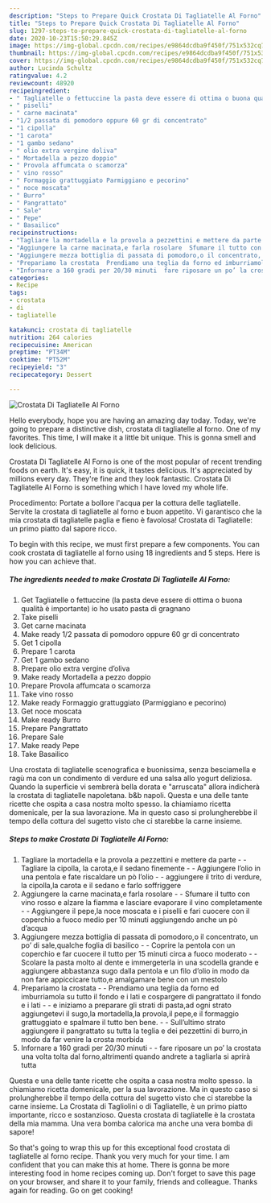 ```yaml
---
description: "Steps to Prepare Quick Crostata Di Tagliatelle Al Forno"
title: "Steps to Prepare Quick Crostata Di Tagliatelle Al Forno"
slug: 1297-steps-to-prepare-quick-crostata-di-tagliatelle-al-forno
date: 2020-10-23T15:50:29.845Z
image: https://img-global.cpcdn.com/recipes/e9864dcdba9f450f/751x532cq70/crostata-di-tagliatelle-al-forno-recipe-main-photo.jpg
thumbnail: https://img-global.cpcdn.com/recipes/e9864dcdba9f450f/751x532cq70/crostata-di-tagliatelle-al-forno-recipe-main-photo.jpg
cover: https://img-global.cpcdn.com/recipes/e9864dcdba9f450f/751x532cq70/crostata-di-tagliatelle-al-forno-recipe-main-photo.jpg
author: Lucinda Schultz
ratingvalue: 4.2
reviewcount: 48920
recipeingredient:
- " Tagliatelle o fettuccine la pasta deve essere di ottima o buona qualit  importante io ho usato pasta di gragnano"
- " piselli"
- " carne macinata"
- "1/2 passata di pomodoro oppure 60 gr di concentrato"
- "1 cipolla"
- "1 carota"
- "1 gambo sedano"
- " olio extra vergine doliva"
- " Mortadella a pezzo doppio"
- " Provola affumcata o scamorza"
- " vino rosso"
- " Formaggio grattuggiato Parmiggiano e pecorino"
- " noce moscata"
- " Burro"
- " Pangrattato"
- " Sale"
- " Pepe"
- " Basailico"
recipeinstructions:
- "Tagliare la mortadella e la provola a pezzettini e mettere da parte  Tagliare la cipolla, la carota,e il sedano finemente  Aggiungere l’olio in una pentola e fate riscaldare un pò l’olio  aggiungere il trito di verdure, la cipolla,la carota e il sedano e farlo soffriggere"
- "Aggiungere la carne macinata,e farla rosolare  Sfumare il tutto con vino rosso e alzare la fiamma e lasciare evaporare il vino completamente  Aggiungere il pepe,la noce moscata e i piselli e fari cuocere con il coperchio a fuoco medio per 10 minuti aggiungendo anche un pò d’acqua"
- "Aggiungere mezza bottiglia di passata di pomodoro,o il concentrato, un po’ di sale,qualche foglia di basilico  Coprire la pentola con un coperchio e far cuocere il tutto per 15 minuti circa a fuoco moderato  Scolare la pasta molto al dente e immergeterla in una scodella grande e aggiungere abbastanza sugo dalla pentola e un filo d’olio in modo da non fare appiccicare tutto,e amalgamare bene con un mestolo"
- "Prepariamo la crostata  Prendiamo una teglia da forno ed imburriamola su tutto il fondo e i lati e cospargere di pangrattato il fondo e i lati  e iniziamo a preparare gli strati di pasta,ad ogni strato aggiungetevi il sugo,la mortadella,la provola,il pepe,e il formaggio grattuggiato e spalmare il tutto ben bene.  Sull’ultimo strato aggiungere il pangrattato su tutta la teglia e dei pezzettini di burro,in modo da far venire la crosta morbida"
- "Infornare a 160 gradi per 20/30 minuti  fare riposare un po’ la crostata una volta tolta dal forno,altrimenti quando andrete a tagliarla si aprirà tutta"
categories:
- Recipe
tags:
- crostata
- di
- tagliatelle

katakunci: crostata di tagliatelle 
nutrition: 264 calories
recipecuisine: American
preptime: "PT34M"
cooktime: "PT52M"
recipeyield: "3"
recipecategory: Dessert

---
```



![Crostata Di Tagliatelle Al Forno](https://img-global.cpcdn.com/recipes/e9864dcdba9f450f/751x532cq70/crostata-di-tagliatelle-al-forno-recipe-main-photo.jpg)

Hello everybody, hope you are having an amazing day today. Today, we're going to prepare a distinctive dish, crostata di tagliatelle al forno. One of my favorites. This time, I will make it a little bit unique. This is gonna smell and look delicious.

Crostata Di Tagliatelle Al Forno is one of the most popular of recent trending foods on earth. It's easy, it is quick, it tastes delicious. It's appreciated by millions every day. They're fine and they look fantastic. Crostata Di Tagliatelle Al Forno is something which I have loved my whole life.

Procedimento: Portate a bollore l&#39;acqua per la cottura delle tagliatelle. Servite la crostata di tagliatelle al forno e buon appetito. Vi garantisco che la mia crostata di tagliatelle paglia e fieno è favolosa! Crostata di Tagliatelle: un primo piatto dal sapore ricco.


To begin with this recipe, we must first prepare a few components. You can cook crostata di tagliatelle al forno using 18 ingredients and 5 steps. Here is how you can achieve that.

<!--inarticleads1-->

##### The ingredients needed to make Crostata Di Tagliatelle Al Forno:

1. Get  Tagliatelle o fettuccine (la pasta deve essere di ottima o buona qualità è importante) io ho usato pasta di gragnano
1. Take  piselli
1. Get  carne macinata
1. Make ready 1/2 passata di pomodoro oppure 60 gr di concentrato
1. Get 1 cipolla
1. Prepare 1 carota
1. Get 1 gambo sedano
1. Prepare  olio extra vergine d’oliva
1. Make ready  Mortadella a pezzo doppio
1. Prepare  Provola affumcata o scamorza
1. Take  vino rosso
1. Make ready  Formaggio grattuggiato (Parmiggiano e pecorino)
1. Get  noce moscata
1. Make ready  Burro
1. Prepare  Pangrattato
1. Prepare  Sale
1. Make ready  Pepe
1. Take  Basailico


Una crostata di tagliatelle scenografica e buonissima, senza besciamella e ragù ma con un condimento di verdure ed una salsa allo yogurt deliziosa. Quando la superficie vi sembrerà bella dorata e &#34;arruscata&#34; allora indicherà la crostata di tagliatelle napoletana. b&amp;b napoli. Questa e una delle tante ricette che ospita a casa nostra molto spesso. la chiamiamo ricetta domenicale, per la sua lavorazione. Ma in questo caso si prolungherebbe il tempo della cottura del sugetto visto che ci starebbe la carne insieme. 

<!--inarticleads2-->

##### Steps to make Crostata Di Tagliatelle Al Forno:

1. Tagliare la mortadella e la provola a pezzettini e mettere da parte -  - Tagliare la cipolla, la carota,e il sedano finemente -  - Aggiungere l’olio in una pentola e fate riscaldare un pò l’olio -  - aggiungere il trito di verdure, la cipolla,la carota e il sedano e farlo soffriggere
1. Aggiungere la carne macinata,e farla rosolare -  - Sfumare il tutto con vino rosso e alzare la fiamma e lasciare evaporare il vino completamente -  - Aggiungere il pepe,la noce moscata e i piselli e fari cuocere con il coperchio a fuoco medio per 10 minuti aggiungendo anche un pò d’acqua
1. Aggiungere mezza bottiglia di passata di pomodoro,o il concentrato, un po’ di sale,qualche foglia di basilico -  - Coprire la pentola con un coperchio e far cuocere il tutto per 15 minuti circa a fuoco moderato -  - Scolare la pasta molto al dente e immergeterla in una scodella grande e aggiungere abbastanza sugo dalla pentola e un filo d’olio in modo da non fare appiccicare tutto,e amalgamare bene con un mestolo
1. Prepariamo la crostata -  - Prendiamo una teglia da forno ed imburriamola su tutto il fondo e i lati e cospargere di pangrattato il fondo e i lati -  - e iniziamo a preparare gli strati di pasta,ad ogni strato aggiungetevi il sugo,la mortadella,la provola,il pepe,e il formaggio grattuggiato e spalmare il tutto ben bene. -  - Sull’ultimo strato aggiungere il pangrattato su tutta la teglia e dei pezzettini di burro,in modo da far venire la crosta morbida
1. Infornare a 160 gradi per 20/30 minuti -  - fare riposare un po’ la crostata una volta tolta dal forno,altrimenti quando andrete a tagliarla si aprirà tutta


Questa e una delle tante ricette che ospita a casa nostra molto spesso. la chiamiamo ricetta domenicale, per la sua lavorazione. Ma in questo caso si prolungherebbe il tempo della cottura del sugetto visto che ci starebbe la carne insieme. La Crostata di Tagliolini o di Tagliatelle, è un primo piatto importante, ricco e sostanzioso. Questa crostata di tagliatelle è la crostata della mia mamma. Una vera bomba calorica ma anche una vera bomba di sapore! 

So that's going to wrap this up for this exceptional food crostata di tagliatelle al forno recipe. Thank you very much for your time. I am confident that you can make this at home. There is gonna be more interesting food in home recipes coming up. Don't forget to save this page on your browser, and share it to your family, friends and colleague. Thanks again for reading. Go on get cooking!
